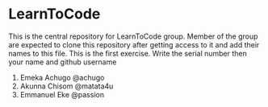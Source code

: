 # LearnToCode
This is the central repository for LearnToCode group. 
Member of the group are expected to clone this repository after getting access to it and add their names to this file. This is the first exercise. 
Write the serial number then your name and github username

1. Emeka Achugo		@achugo
2. Akunna Chisom 	@matata4u
3. Emmanuel Eke    @passion

